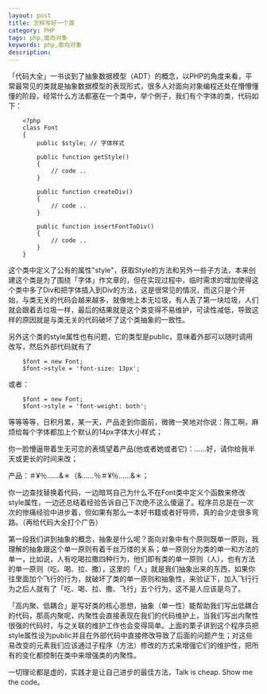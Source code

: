 ```yaml
---
layout: post
title: 怎样写好一个类
category: PHP
tags: php,面向对象
keywords: php,面向对象
description: 
---
```


「代码大全」一书谈到了抽象数据模型（ADT）的概念，以PHP的角度来看，平常最常见的类就是抽象数据模型的表现形式，很多人对面向对象编程还处在懵懵懂懂的阶段，经常什么方法都塞在一个类中，举个例子，我们有个字体的类，代码如下：

        <?php
        class Font
        {
            public $style; // 字体样式
        
            public function getStyle()
            {
                // code ..
            }
        
            public function createDiv()
            {
                // code ..
            }
        
            public function insertFontToDiv()
            {
                // code ..
            }
        }


这个类中定义了公有的属性"style"，获取Style的方法和另外一些子方法，本来创建这个类是为了围绕「字体」作文章的，但在实现过程中，临时需求的增加使得这个类中多了Div和把字体插入到Div的方法，这是很常见的情况，而这只是个开始，与类无关的代码会越来越多，就像地上本无垃圾，有人丢了第一块垃圾，人们就会跟着丢垃圾一样，最后的结果就是这个类变得不易维护，可读性减低，导致这样的原因就是与类无关的代码破坏了这个类抽象的一致性。

另外这个类的style属性也有问题，它的类型是public，意味着外部可以随时调用改写，然后外部代码就有了

        $font = new Font;
        $font->style = 'font-size: 13px';


或者：

        $font = new Font;
        $font->style = 'font-weight: both';


等等等等，日积月累，某一天，产品走到你面前，微微一笑地对你说：陈工啊，麻烦给每个字体都加上个默认的14px字体大小样式；

你一脸懵逼带着生无可恋的表情望着产品(他或者她或者它)：……好，请你给我半天或更长的时间来改；

产品：＃¥％……&amp;＊（&amp;……％＃¥％……&amp;＊；

你一边查找替换着代码，一边暗骂自己为什么不在Font类中定义个函数来修改style属性，一边还总结着经验告诉自己下次绝不这么傻逼了。程序员总是在一次次的惨痛经验中进步着，但如果有那么一本好书籍或者好导师，真的会少走很多弯路。（再给代码大全打个广告）

第一段我们讲到抽象的概念，抽象是什么呢？面向对象中有个原则既单一原则，我理解的抽象跟这个单一原则有着千丝万缕的关系；单一原则分为类的单一和方法的单一，比如说，人有吃喝拉撒四种行为，他们即有类的单一原则（人），也有方法的单一原则（吃、喝、拉、撒），这里的「人」就是我们抽象出来的东西，如果你往里面加个飞行的行为，就破坏了类的单一原则和抽象性，来验证下，加入飞行行为之后人就有了「吃、喝、拉、撒、飞行」五个行为，这不是人应该是鸟了。

「高内聚、低耦合」是写好类的核心思想，抽象（单一性）能帮助我们写出低耦合的代码，那高内聚呢，内聚性会直接表现在我们的代码维护上，当我们写出内聚性很强的代码时，与之关联的维护工作也会变得简单。上面的栗子讲到这个程序员把style属性设为public并且在外部代码中直接修改导致了后面的问题产生；对这些易改变的元素我们应该通过子程序（方法）修改的方式来增强它们的维护性，把所有的变化都控制在类中来增强类的内聚性。

一切理论都是虚的，实践才是让自己进步的最佳方法，Talk is cheap. Show me the code。

